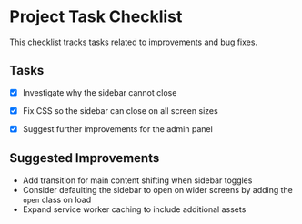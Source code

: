# Project Task Checklist

This checklist tracks tasks related to improvements and bug fixes.

## Tasks

- [x] Investigate why the sidebar cannot close
- [x] Fix CSS so the sidebar can close on all screen sizes
- [x] Suggest further improvements for the admin panel


## Suggested Improvements

- Add transition for main content shifting when sidebar toggles
- Consider defaulting the sidebar to open on wider screens by adding the `open` class on load
- Expand service worker caching to include additional assets

